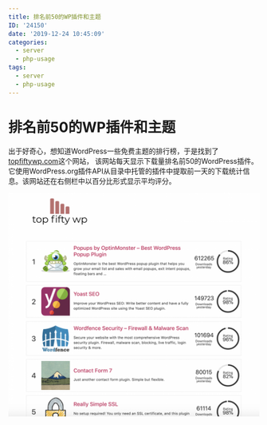 ```yaml
---
title: 排名前50的WP插件和主题
ID: '24150'
date: '2019-12-24 10:45:09'
categories:
  - server
  - php-usage
tags:
  - server
  - php-usage
---
```


# 排名前50的WP插件和主题

出于好奇心，想知道WordPress一些免费主题的排行榜，于是找到了[topfiftywp.com](https://topfiftywp.com/)这个网站， 该网站每天显示下载量排名前50的WordPress插件。它使用WordPress.org插件API从目录中托管的插件中提取前一天的下载统计信息。该网站还在右侧栏中以百分比形式显示平均评分。

![](./images/Screen-Shot-2019-08-27-at-10.33.41-AM.png)
 
 
 
 
 
 
 
 
 
 
 
 
 
 
 
 
 
 
 
